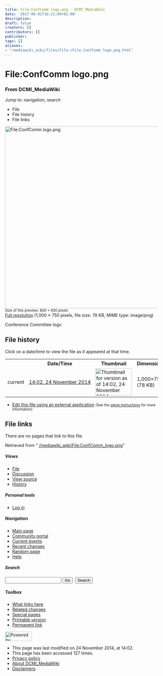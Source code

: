 ```yaml
---
title: File:ConfComm logo.png - DCMI_MediaWiki
date: '2017-09-01T16:21:09+01:00'
description: 
draft: false
creators: []
contributors: []
publisher: 
tags: []
aliases:
- "/mediawiki_wiki/files/File:/File_ConfComm_logo.png.html"
---
```


<a id="top"></a>
# File:ConfComm logo.png

### From DCMI\_MediaWiki

Jump to: navigation, search
<!-- start content -->
- File
- File history
- File links

 [<img alt="File:ConfComm logo.png" src="/images/e/ed/ConfComm_logo.png" width="800" height="600">](/mediawiki_wiki/files/ConfComm_logo.png)  
<small>Size of this preview: 800 × 600 pixels</small>  
 [Full resolution](/images/e/ed/ConfComm_logo.png)‎ (1,000 × 750 pixels, file size: 78 KB, MIME type: image/png)

Conference Committee logo

<!-- 
NewPP limit report
Preprocessor node count: 1/1000000
Post-expand include size: 0/2097152 bytes
Template argument size: 0/2097152 bytes
Expensive parser function count: 0/100
-->
## File history

Click on a date/time to view the file as it appeared at that time.

<table class="wikitable filehistory">
  <tr>
    <td></td>
    <th>Date/Time</th>
    <th>Thumbnail</th>
    <th>Dimensions</th>
    <th>User</th>
    <th>Comment</th>
  </tr>
  <tr>
    <td>current</td>
    <td class="filehistory-selected" style="white-space: nowrap;"><a href="/mediawiki_wiki/files/ConfComm_logo.png">14:02, 24 November 2014</a></td>
    <td><a href="/images/e/ed/ConfComm_logo.png"><img alt="Thumbnail for version as of 14:02, 24 November 2014" src="/images/e/ed/ConfComm_logo.png" width="120" height="90"></a></td>
    <td>1,000×750 <span style="white-space: nowrap;">(78 KB)</span>
    </td>
    <td>
      <a href="/index.php?title=User:StuartSutton&amp;action=edit&amp;redlink=1" class="new mw-userlink" title="User:StuartSutton (page does not exist)">StuartSutton</a> <span style="white-space: nowrap;"> <span class="mw-usertoollinks">(<a href="/index.php?title=User_talk:StuartSutton&amp;action=edit&amp;redlink=1" class="new" title="User talk:StuartSutton (page does not exist)">Talk</a> | <a href="/index.php/Special:Contributions/StuartSutton" title="Special:Contributions/StuartSutton">contribs</a>)</span></span>
    </td>
    <td> <span class="comment">(Conference Committee logo)</span>
    </td>
  </tr>
</table>

  

- [Edit this file using an external application](/index.php?title=File:ConfComm_logo.png&action=edit&externaledit=true&mode=file "File:ConfComm logo.png") <small>(See the <a href="http://www.mediawiki.org/wiki/Manual:External_editors" class="external text" rel="nofollow">setup instructions</a> for more information)</small>

## File links

There are no pages that link to this file.

Retrieved from " [/mediawiki_wiki/File:ConfComm\_logo.png](/mediawiki_wiki/files/File:/File:ConfComm_logo.png.html)"

<!-- end content -->

##### Views

- [File](/mediawiki_wiki/files/File:/File:ConfComm_logo.png.html)
- [Discussion](/index.php?title=File_talk:ConfComm_logo.png&action=edit&redlink=1 "Discussion about the content page [t]")
- [View source](/index.php?title=File:ConfComm_logo.png&action=edit "This page is protected.
You can view its source [e]")
- [History](/index.php?title=File:ConfComm_logo.png&action=history "Past revisions of this page [h]")

##### Personal tools

- [Log in](/index.php?title=Special:UserLogin&returnto=File:ConfComm_logo.png "You are encouraged to log in; however, it is not mandatory [o]")

<script type="text/javascript"> if (window.isMSIE55) fixalpha(); </script>

##### Navigation

- [Main page](/index.php/Main_Page "Visit the main page [z]")
- [Community portal](/index.php/DCMI_MediaWiki:Community_portal "About the project, what you can do, where to find things")
- [Current events](/index.php/DCMI_MediaWiki:Current_events "Find background information on current events")
- [Recent changes](/index.php/Special:RecentChanges "The list of recent changes in the wiki [r]")
- [Random page](/index.php/Special:Random "Load a random page [x]")
- [Help](/index.php/Help:Contents "The place to find out")

##### <label for="searchInput">Search</label>

<form action="/index.php" id="searchform">
				<input type="hidden" name="title" value="Special:Search">
				<input id="searchInput" title="Search DCMI_MediaWiki" accesskey="f" type="search" name="search">
				<input type="submit" name="go" class="searchButton" id="searchGoButton" value="Go" title="Go to a page with this exact name if exists"> 
				<input type="submit" name="fulltext" class="searchButton" id="mw-searchButton" value="Search" title="Search the pages for this text">
			</form>

##### Toolbox

- [What links here](/index.php/Special:WhatLinksHere/File:ConfComm_logo.png "List of all wiki pages that link here [j]")
- [Related changes](/index.php/Special:RecentChangesLinked/File:ConfComm_logo.png "Recent changes in pages linked from this page [k]")
- [Special pages](/index.php/Special:SpecialPages "List of all special pages [q]")
- [Printable version](/index.php?title=File:ConfComm_logo.png&printable=yes "Printable version of this page [p]")
- [Permanent link](/index.php?title=File:ConfComm_logo.png&oldid=8788 "Permanent link to this revision of the page")

<!-- end of the left (by default at least) column -->

 [<img src="/skins/common/images/poweredby_mediawiki_88x31.png" height="31" width="88" alt="Powered by MediaWiki">](http://www.mediawiki.org/)

- This page was last modified on 24 November 2014, at 14:02.
- This page has been accessed 127 times.
- [Privacy policy](/index.php/DCMI_MediaWiki:Privacy_policy "DCMI MediaWiki:Privacy policy")
- [About DCMI\_MediaWiki](/index.php/DCMI_MediaWiki:About "DCMI MediaWiki:About")
- [Disclaimers](/index.php/DCMI_MediaWiki:General_disclaimer "DCMI MediaWiki:General disclaimer")

<script>if (window.runOnloadHook) runOnloadHook();</script><!-- Served in 0.451 secs. -->
